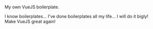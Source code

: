My own VueJS boilerplate.

I know boilerplates... I've done boilerplates all my life... I will do it bigly! Make VueJS great again!
